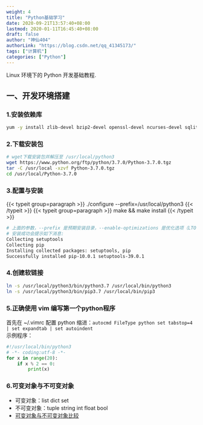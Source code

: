 ```yaml
---
weight: 4
title: "Python基础学习"
date: 2020-09-21T13:57:40+08:00
lastmod: 2020-01-11T16:45:40+08:00
draft: false
author: "神仙404"
authorLink: "https://blog.csdn.net/qq_41345173/"
tags: ["计算机"]
categories: ["Python"]
---
```


Linux 环境下的 Python 开发基础教程.
<!--more-->

## 一、开发环境搭建

### 1.安装依赖库
```bash  
yum -y install zlib-devel bzip2-devel openssl-devel ncurses-devel sqlite-devel readline-devel tk-devel gdbm-devel db4-devel libpcap-devel xz-devel libffi-devel
```

### 2.下载安装包
```bash
# wget下载安装包并解压至 /usr/local/python3
wget https://www.python.org/ftp/python/3.7.0/Python-3.7.0.tgz
tar -C /usr/local -xzvf Python-3.7.0.tgz
cd /usr/local/Python-3.7.0
```

### 3.配置与安装
{{< typeit group=paragraph >}}
./configure --prefix=/usr/local/python3
{{< /typeit >}}
{{< typeit group=paragraph >}}
make && make install
{{< /typeit >}}

```bash
# 上面的参数，--prefix 是预期安装目录，--enable-optimizations 是优化选项（LTO，PGO 等）加上这个 flag 编译后，性能有 10% 左右的优化，但是这会明显的增加编译时间。  
# 安装成功会提示如下消息:    
Collecting setuptools  
Collecting pip  
Installing collected packages: setuptools, pip  
Successfully installed pip-10.0.1 setuptools-39.0.1 
```

### 4.创建软链接
```bash
ln -s /usr/local/python3/bin/python3.7 /usr/local/bin/python3
ln -s /usr/local/python3/bin/pip3.7 /usr/local/bin/pip3
```

### 5.正确使用 vim 编写第一个python程序
首先在 ~/.vimrc 配置 python 缩进：`autocmd FileType python set tabstop=4 | set expandtab | set autoindent`  
示例程序：  
```python
#!/usr/local/bin/python3
# -*- coding:utf-8 -*-
for x in range(20):
    if x % 2 == 0:
        print(x)
```

### 6.可变对象与不可变对象
- 可变对象：list dict set
- 不可变对象：tuple string int float bool  
- [可变对象与不可变对象比较](https://zhuanlan.zhihu.com/p/34395671)  
